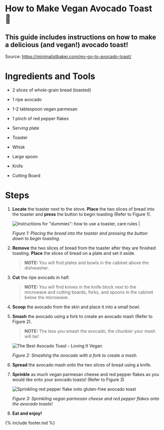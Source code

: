 # How to Make Vegan Avocado Toast 🍞

## This guide includes instructions on how to make a delicious (and vegan!) avocado toast!

Source: <https://minimalistbaker.com/my-go-to-avocado-toast/>

# Ingredients and Tools

-   2 slices of whole-grain bread (toasted)

-   1 ripe avocado

-   1-2 tablespoon vegan parmesan

-   1 pinch of red pepper flakes

-   Serving plate

-   Toaster

-   Whisk

-   Large spoon

-   Knife

-   Cutting Board

# Steps 

1.  **Locate** the toaster next to the stove. **Place** the two slices of bread into the toaster and **press** the button to begin toasting (Refer to Figure 1).

    ![Instructions for &quot;dummies&quot;: how to use a toaster, care rules
    \|](images/media/image4.jpeg)

    *Figure 1: Placing the bread into the toaster and pressing the button down to begin toasting.*

2.  **Remove** the two slices of bread from the toaster after they are finished toasting. **Place** the slices of bread on a plate and set it aside.
    > **NOTE:** You will find plates and bowls in the cabinet above the dishwasher.

3.  **Cut** the ripe avocado in half.

    > **NOTE:** You will find knives in the knife block next to the microwave and cutting boards, forks, and spoons in the cabinet below the microwave.

4.  **Scoop** the avocado from the skin and place it into a small bowl.

5.  **Smash** the avocado using a fork to create an avocado mash (Refer to Figure 2).

    > **NOTE:** The less you smash the avocado, the chunkier your mash will be!

    ![The Best Avocado Toast - Loving It
    Vegan](images/media/image5.jpeg)

    *Figure 2: Smashing the avocado with a fork to create a mash.*

6.  **Spread** the avocado mash onto the two slices of bread using a knife.

7.  **Sprinkle** as much vegan parmesan cheese and red pepper flakes as you would like onto your avocado toasts! (Refer to Figure 3)

    ![Sprinkling red pepper flake onto gluten-free avocado
    toast](images/media/image6.jpeg)

    *Figure 3: Sprinkling vegan parmesan cheese and red pepper flakes onto the avocado toasts!*

8.  **Eat and enjoy!**

{% include footer.md %}